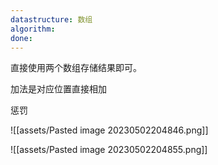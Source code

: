 ```yaml
---
datastructure: 数组
algorithm: 
done: 
---
```


直接使用两个数组存储结果即可。

加法是对应位置直接相加

惩罚 

![[assets/Pasted image 20230502204846.png]]


![[assets/Pasted image 20230502204855.png]]